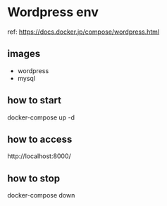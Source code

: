 # Wordpress env

ref: https://docs.docker.jp/compose/wordpress.html


## images

- wordpress
- mysql

## how to start

docker-compose up -d


## how to access

http://localhost:8000/


## how to stop

docker-compose down

